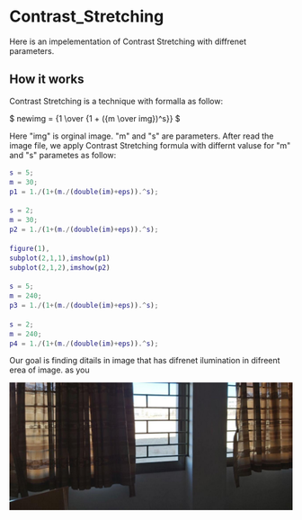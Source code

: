 # Contrast_Stretching

Here is an impelementation of Contrast Stretching with diffrenet parameters.

## How it works

Contrast Stretching is a technique with formalla as follow:

$ newimg = {1 \over {1 + ({m \over img})^s}} $

Here "img" is orginal image. "m" and "s" are parameters. After read the image file, we apply Contrast Stretching formula with differnt valuse for "m" and "s" parametes as follow:

```matlab
s = 5;
m = 30;
p1 = 1./(1+(m./(double(im)+eps)).^s);

s = 2;
m = 30;
p2 = 1./(1+(m./(double(im)+eps)).^s);

figure(1), 
subplot(2,1,1),imshow(p1)
subplot(2,1,2),imshow(p2)

s = 5;
m = 240;
p3 = 1./(1+(m./(double(im)+eps)).^s);

s = 2;
m = 240;
p4 = 1./(1+(m./(double(im)+eps)).^s);
```

Our goal is finding ditails in image that has difrenet ilumination in difreent erea of image. as you


![alt text](https://github.com/bardiadelagah/Contrast_Stretching/blob/main/9.jpg)
